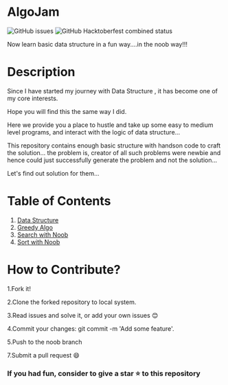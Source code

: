 # AlgoJam

![GitHub issues](https://img.shields.io/github/issues/noobDevelopers/AlgoJam)
![GitHub Hacktoberfest combined status](https://img.shields.io/github/hacktoberfest/2020/noobDevelopers/AlgoJam)


Now learn basic data structure in a fun way....in the noob way!!!
# Description



Since I have started my journey with Data Structure , it has become one of my core interests.

Hope you will find this the same way I did.

Here we provide you a place to hustle and take up some easy to medium level programs, and interact with the logic of data structure...

This repository contains enough basic structure with handson code to craft the solution... the problem is, creator of all such problems were newbie and hence could just successfully generate the problem and not the solution...

Let's find out solution for them...

# Table of Contents
1. <a href="https://github.com/noobDevelopers/AlgoJam/tree/main/datastructure-with-noob">Data Structure</a>
2. <a href="https://github.com/noobDevelopers/AlgoJam/tree/main/greedy-algos">Greedy Algo</a>
3. <a href="https://github.com/noobDevelopers/AlgoJam/tree/main/search-with-noob">Search with Noob</a>
4. <a href="https://github.com/noobDevelopers/AlgoJam/tree/main/sort-with-noob">Sort with Noob</a>



# How to Contribute?

   1.Fork it!

   2.Clone the forked repository to local system.
   
   3.Read issues and solve it, or add your own issues 😊

   4.Commit your changes: git commit -m 'Add some feature'.

   5.Push to the noob branch

   7.Submit a pull request 😄


### If you had fun, consider to give a star ⭐ to this repository
  

